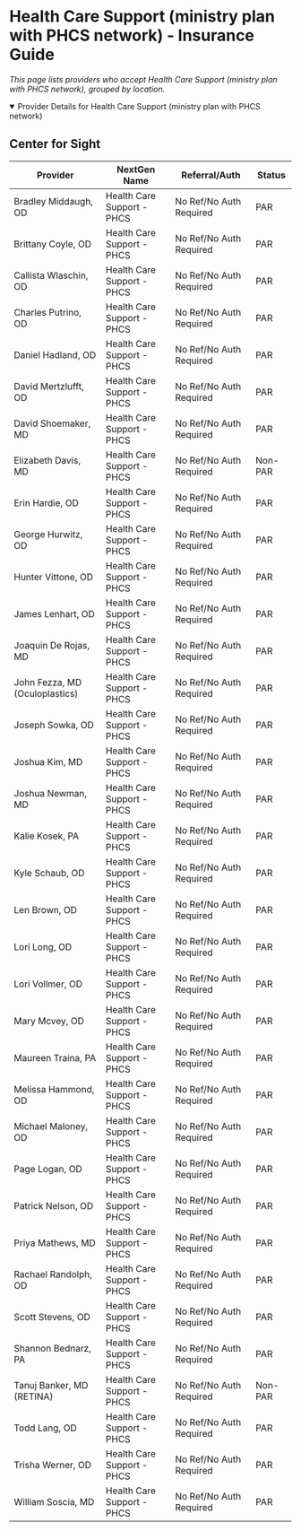 # Health Care Support (ministry plan with PHCS network) - Insurance Guide

*This page lists providers who accept Health Care Support (ministry plan with PHCS network), grouped by location.*

<details open><summary>Provider Details for Health Care Support (ministry plan with PHCS network)</summary>

## Center for Sight

| Provider | NextGen Name | Referral/Auth | Status |
|----------|-------------|--------------|--------|
| Bradley Middaugh, OD | Health Care Support - PHCS | No Ref/No Auth Required | PAR |
| Brittany Coyle, OD | Health Care Support - PHCS | No Ref/No Auth Required | PAR |
| Callista Wlaschin, OD | Health Care Support - PHCS | No Ref/No Auth Required | PAR |
| Charles Putrino, OD | Health Care Support - PHCS | No Ref/No Auth Required | PAR |
| Daniel Hadland, OD | Health Care Support - PHCS | No Ref/No Auth Required | PAR |
| David Mertzlufft, OD | Health Care Support - PHCS | No Ref/No Auth Required | PAR |
| David Shoemaker, MD | Health Care Support - PHCS | No Ref/No Auth Required | PAR |
| Elizabeth Davis, MD | Health Care Support - PHCS | No Ref/No Auth Required | Non-PAR |
| Erin Hardie, OD | Health Care Support - PHCS | No Ref/No Auth Required | PAR |
| George Hurwitz, OD | Health Care Support - PHCS | No Ref/No Auth Required | PAR |
| Hunter Vittone, OD | Health Care Support - PHCS | No Ref/No Auth Required | PAR |
| James Lenhart, OD | Health Care Support - PHCS | No Ref/No Auth Required | PAR |
| Joaquin De Rojas, MD | Health Care Support - PHCS | No Ref/No Auth Required | PAR |
| John Fezza, MD (Oculoplastics) | Health Care Support - PHCS | No Ref/No Auth Required | PAR |
| Joseph Sowka, OD | Health Care Support - PHCS | No Ref/No Auth Required | PAR |
| Joshua Kim, MD | Health Care Support - PHCS | No Ref/No Auth Required | PAR |
| Joshua Newman, MD | Health Care Support - PHCS | No Ref/No Auth Required | PAR |
| Kalie Kosek, PA | Health Care Support - PHCS | No Ref/No Auth Required | PAR |
| Kyle Schaub, OD | Health Care Support - PHCS | No Ref/No Auth Required | PAR |
| Len Brown, OD | Health Care Support - PHCS | No Ref/No Auth Required | PAR |
| Lori Long, OD | Health Care Support - PHCS | No Ref/No Auth Required | PAR |
| Lori Vollmer, OD | Health Care Support - PHCS | No Ref/No Auth Required | PAR |
| Mary Mcvey, OD | Health Care Support - PHCS | No Ref/No Auth Required | PAR |
| Maureen Traina, PA | Health Care Support - PHCS | No Ref/No Auth Required | PAR |
| Melissa Hammond, OD | Health Care Support - PHCS | No Ref/No Auth Required | PAR |
| Michael Maloney, OD | Health Care Support - PHCS | No Ref/No Auth Required | PAR |
| Page Logan, OD | Health Care Support - PHCS | No Ref/No Auth Required | PAR |
| Patrick Nelson, OD | Health Care Support - PHCS | No Ref/No Auth Required | PAR |
| Priya Mathews, MD | Health Care Support - PHCS | No Ref/No Auth Required | PAR |
| Rachael Randolph, OD | Health Care Support - PHCS | No Ref/No Auth Required | PAR |
| Scott Stevens, OD | Health Care Support - PHCS | No Ref/No Auth Required | PAR |
| Shannon Bednarz, PA | Health Care Support - PHCS | No Ref/No Auth Required | PAR |
| Tanuj Banker, MD (RETINA) | Health Care Support - PHCS | No Ref/No Auth Required | Non-PAR |
| Todd Lang, OD | Health Care Support - PHCS | No Ref/No Auth Required | PAR |
| Trisha Werner, OD | Health Care Support - PHCS | No Ref/No Auth Required | PAR |
| William Soscia, MD | Health Care Support - PHCS | No Ref/No Auth Required | PAR |

</details>

